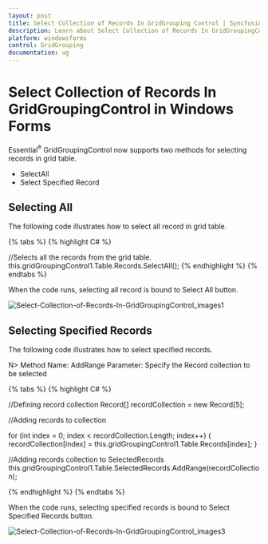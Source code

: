 ```yaml
---
layout: post
title: Select Collection of Records In GridGrouping Control | Syncfusion
description: Learn about Select Collection of Records In GridGroupingControl support in Syncfusion® Windows Forms GridGrouping control, its elements and more details.
platform: windowsforms
control: GridGrouping
documentation: ug
---
```


# Select Collection of Records In GridGroupingControl in Windows Forms

Essential<sup>®</sup> GridGroupingControl now supports two methods for selecting records in grid table. 

* SelectAll
* Select Specified Record



## Selecting All

The following code illustrates how to select all record in grid table.

{% tabs %}
{% highlight C# %} 

//Selects all the records from the grid table.
this.gridGroupingControl1.Table.Records.SelectAll();
{% endhighlight %}
{% endtabs %}

When the code runs, selecting all record is bound to Select All button.

 ![Select-Collection-of-Records-In-GridGroupingControl_images1](Select-Collection-of-Records-In-GridGroupingControl_images/Select-Collection-of-Records-In-GridGroupingControl_img1.png)





## Selecting Specified Records

The following code illustrates how to select specified records.

N> Method Name:  AddRange   Parameter: Specify the Record collection to be selected

{% tabs %}
{% highlight C# %} 

//Defining record collection
Record[] recordCollection = new Record[5];

//Adding records to collection

for (int index = 0; index < recordCollection.Length; index++)
{
    recordCollection[index] = this.gridGroupingControl1.Table.Records[index];
}

//Adding records collection to SelectedRecords
this.gridGroupingControl1.Table.SelectedRecords.AddRange(recordCollection);

{% endhighlight %}
{% endtabs %}

When the code runs, selecting specified records is bound to Select Specified Records button. 

 ![Select-Collection-of-Records-In-GridGroupingControl_images3](Select-Collection-of-Records-In-GridGroupingControl_images/Select-Collection-of-Records-In-GridGroupingControl_img3.png) 



